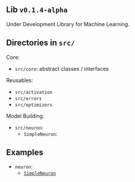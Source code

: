 ## Lib `v0.1.4-alpha`

Under Development Library for Machine Learning.

## Directories in `src/`

Core:

- `src/core`: abstract classes / interfaces

Reusables: 
- `src/activation`
- `src/errors`
- `src/optimizers`

Model Building:

- `src/neuron`:
  - `SimpleNeuron`: 

## Examples

- `neuron`:
  - [`SimpleNeuron`](examples/neuron/simple_neuron.ipynb)